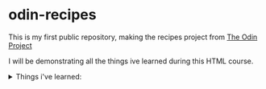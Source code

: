# odin-recipes  

This is my first public repository, making the recipes project from <a href="https://www.theodinproject.com/" target="_blank">The Odin Project</a>

I will be demonstrating all the things ive learned during this HTML course.

<details>
<summary>Things i've learned:</summary>

* Learned how to make the basic `boilerplate` for HTML

* Learned about the `head` and `body`, and what their purpose is

* Learned about the different body elements like `<h1>`, `<em>`, `<strong>`, etc.

* Learned how to add `images` and `links` to the site

</details>